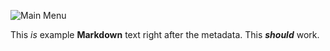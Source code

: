 <!---
title: Logistics Pipes' Compendium
menu:
  main_menu:
    Guides:
      - guides/quickstart_guide.md
      - guides/start_guide.md
      - guides/intermediate_guide.md
      - guides/advanced_guide.md
      - guides/in_depth.md
    Items:
      - items/modules/modules.md
    Advanced Guides:
      - guides/even_more_advanced_guide.md
    Item Sinks:
      - items/itemsinks/oredict_itemsink.md
--->
![Main Menu](menu://main_menu)

This _is_ example **Markdown** text right after the metadata. This ***should*** work.